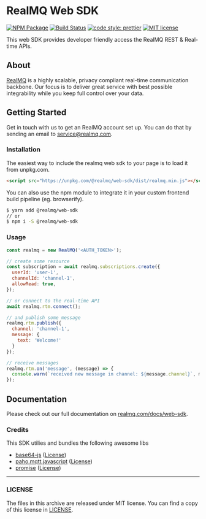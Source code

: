# RealMQ Web SDK

[![NPM Package](https://img.shields.io/npm/v/@realmq/web-sdk.svg?style=flat-square)](https://www.npmjs.com/package/@realmq/web-sdk)
[![Build Status](https://img.shields.io/travis/realmq/realmq-web-sdk/master.svg?style=flat-square)](https://travis-ci.org/realmq/realmq-web-sdk)
[![code style: prettier](https://img.shields.io/badge/code_style-prettier-ff69b4.svg?style=flat-square)](https://github.com/prettier/prettier)
[![MIT license](https://img.shields.io/github/license/realmq/realmq-web-sdk.svg?style=flat-square)](LICENSE)

This web SDK provides developer friendly access the RealMQ REST & Real-time APIs.

## About

[RealMQ](https://realmq.com) is a highly scalable, privacy compliant real-time communication backbone.
Our focus is to deliver great service with best possible integrability while you keep full control over your data.

## Getting Started

Get in touch with us to get an RealMQ account set up.
You can do that by sending an email to service@realmq.com.

### Installation

The easiest way to include the realmq web sdk to your page is to load it from unpkg.com.

```html
<script src="https://unpkg.com/@realmq/web-sdk/dist/realmq.min.js"></script>
```

You can also use the npm module to integrate it in your custom frontend build pipeline (eg. browserify).

```bash
$ yarn add @realmq/web-sdk
// or
$ npm i -S @realmq/web-sdk
```

### Usage

```js
const realmq = new RealMQ('<AUTH_TOKEN>');

// create some resource
const subscription = await realmq.subscriptions.create({
  userId: 'user-1',
  channelId: 'channel-1',
  allowRead: true,
});

// or connect to the real-time API
await realmq.rtm.connect();

// and publish some message
realmq.rtm.publish({
  channel: 'channel-1',
  message: {
    text: 'Welcome!'
  }
});

// receive messages
realmq.rtm.on('message', (message) => {
  console.warn(`received new message in channel: ${message.channel}`, message.data)
});
```

## Documentation

Please check out our full documentation on [realmq.com/docs/web-sdk](https://realmq.com/docs/web-sdk).

### Credits

This SDK utilies and bundles the following awesome libs

* [base64-js](https://github.com/beatgammit/base64-js) ([License](https://github.com/beatgammit/base64-js/blob/master/LICENSE))
* [paho.mqtt.javascript](https://github.com/eclipse/paho.mqtt.javascript) ([License](http://www.eclipse.org/org/documents/edl-v10.php))
* [promise](https://github.com/then/promise) ([License](https://github.com/then/promise/blob/master/LICENSE))

---

### LICENSE

The files in this archive are released under MIT license.
You can find a copy of this license in [LICENSE](LICENSE).
